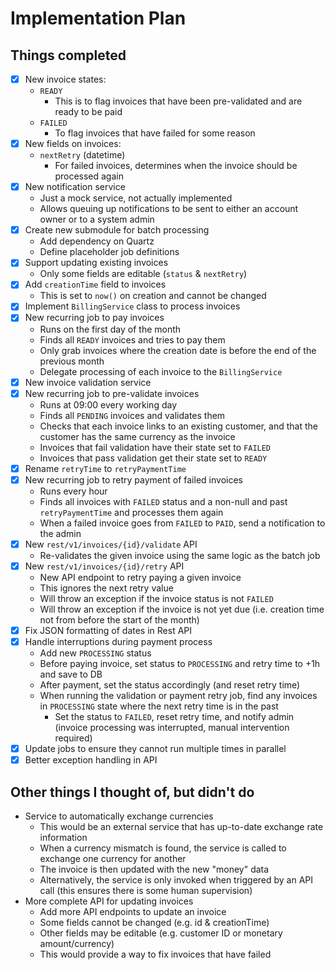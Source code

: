 # Implementation Plan

## Things completed
- [x] New invoice states:
    - `READY`
        - This is to flag invoices that have been pre-validated and are ready to be paid
    - `FAILED`
        - To flag invoices that have failed for some reason
- [x] New fields on invoices:
    - `nextRetry` (datetime)
        - For failed invoices, determines when the invoice should be processed again
- [x] New notification service
    - Just a mock service, not actually implemented
    - Allows queuing up notifications to be sent to either an account owner or to a system admin
- [x] Create new submodule for batch processing
    - Add dependency on Quartz
    - Define placeholder job definitions
- [x] Support updating existing invoices
    - Only some fields are editable (`status` & `nextRetry`)
- [x] Add `creationTime` field to invoices
    - This is set to `now()` on creation and cannot be changed
- [x] Implement `BillingService` class to process invoices
- [x] New recurring job to pay invoices
    - Runs on the first day of the month
    - Finds all `READY` invoices and tries to pay them
    - Only grab invoices where the creation date is before the end of the previous month
    - Delegate processing of each invoice to the `BillingService`
- [x] New invoice validation service
- [x] New recurring job to pre-validate invoices
    - Runs at 09:00 every working day
    - Finds all `PENDING` invoices and validates them
    - Checks that each invoice links to an existing customer, and that the customer has the same currency as the invoice
    - Invoices that fail validation have their state set to `FAILED`
    - Invoices that pass validation get their state set to `READY`
- [x] Rename `retryTime` to `retryPaymentTime`
- [x] New recurring job to retry payment of failed invoices
    - Runs every hour
    - Finds all invoices with `FAILED` status and a non-null and past `retryPaymentTime` and processes them again
    - When a failed invoice goes from `FAILED` to `PAID`, send a notification to the admin
- [x] New `rest/v1/invoices/{id}/validate` API
    - Re-validates the given invoice using the same logic as the batch job
- [x] New `rest/v1/invoices/{id}/retry` API
    - New API endpoint to retry paying a given invoice
    - This ignores the next retry value
    - Will throw an exception if the invoice status is not `FAILED`
    - Will throw an exception if the invoice is not yet due (i.e. creation time not from before the start of the month)
- [x] Fix JSON formatting of dates in Rest API
- [x] Handle interruptions during payment process
    - Add new `PROCESSING` status
    - Before paying invoice, set status to `PROCESSING` and retry time to +1h and save to DB
    - After payment, set the status accordingly (and reset retry time)
    - When running the validation or payment retry job, find any invoices in `PROCESSING` state where the next retry time is in the past
        - Set the status to `FAILED`, reset retry time, and notify admin (invoice processing was interrupted, manual intervention required) 
- [x] Update jobs to ensure they cannot run multiple times in parallel
- [x] Better exception handling in API

## Other things I thought of, but didn't do
- Service to automatically exchange currencies
    - This would be an external service that has up-to-date exchange rate information 
    - When a currency mismatch is found, the service is called to exchange one currency for another
    - The invoice is then updated with the new "money" data
    - Alternatively, the service is only invoked when triggered by an API call (this ensures there is some human supervision)
- More complete API for updating invoices
    - Add more API endpoints to update an invoice
    - Some fields cannot be changed (e.g. id & creationTime)
    - Other fields may be editable (e.g. customer ID or monetary amount/currency)
    - This would provide a way to fix invoices that have failed
